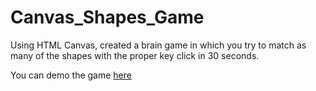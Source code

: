 # Canvas_Shapes_Game

Using HTML Canvas, created a brain game in which you try to match as many of the shapes with the proper key click in 30 seconds.  

You can demo the game [here](https://tbobarino.github.io/Canvas_Shapes_Game/)